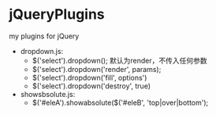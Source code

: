 jQueryPlugins
=============

my plugins for jQuery

*   dropdown.js:
    *  $('select').dropdown();  默认为render，不传入任何参数
    *  $('select').dropdown('render', params);
    *  $('select').dropdown('fill', options')
    *  $('select').dropdown('destroy', true)
*   showsbsolute.js:
    *  $('#eleA').showabsolute($('#eleB', 'top|over|bottom');
